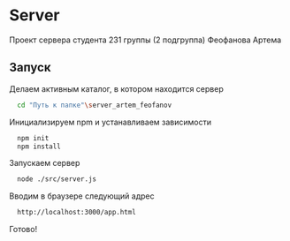 
# Server

Проект сервера студента 231 группы (2 подгруппа) Феофанова Артема


## Запуск

Делаем активным каталог, в котором находится сервер

```bash
  cd "Путь к папке"\server_artem_feofanov
```
Инициализируем npm и устанавливаем зависимости    

```bash
  npm init
  npm install
```

Запускаем сервер

```bash
  node ./src/server.js
```

Вводим в браузере следующий адрес

```bash
  http://localhost:3000/app.html
```

Готово!